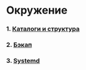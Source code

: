 # Окружение

### 1. [Каталоги и структура](docs.d/catalogs_structure.md)
### 2. [Бэкап](docs.d/backup.md)
### 3. [Systemd](docs.d/systemd.md)
